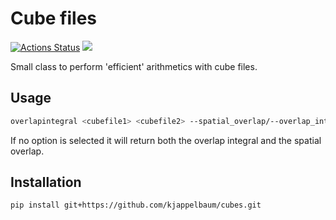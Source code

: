 # Cube files

[![Actions Status](https://github.com/kjappelbaum/cubes/workflows/Python%20package/badge.svg)](https://github.com/kjappelbaum/cubes/actions)
[![](https://img.shields.io/badge/python-3.5+-blue.svg)](https://www.python.org/download/releases/3.5.0/)

Small class to perform 'efficient' arithmetics with cube files.

## Usage

```bash
overlapintegral <cubefile1> <cubefile2> --spatial_overlap/--overlap_integral
```

If no option is selected it will return both the overlap integral and the spatial overlap.

## Installation

```bash
pip install git+https://github.com/kjappelbaum/cubes.git
```

